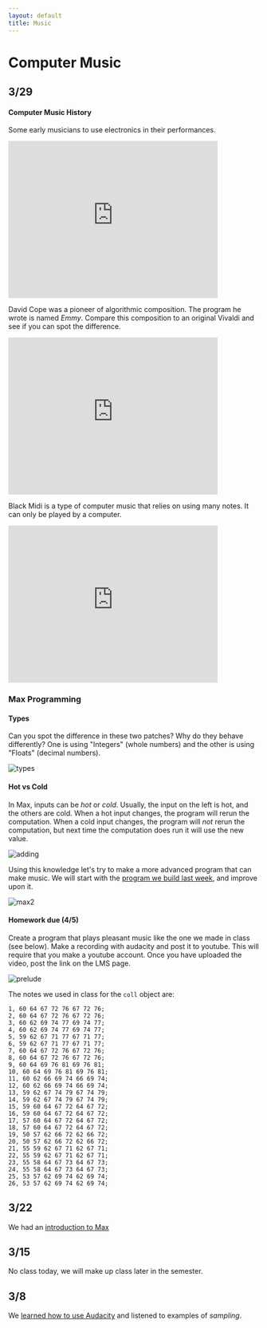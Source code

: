 ```yaml
---
layout: default
title: Music
---
```


# Computer Music

## 3/29

#### Computer Music History

Some early musicians to use electronics in their performances.

<iframe width="420" height="315" src="https://www.youtube.com/embed/VXa9tXcMhXQ" frameborder="0" allowfullscreen></iframe>

David Cope was a pioneer of algorithmic composition. The program he wrote is named *Emmy*.
Compare this composition to an original Vivaldi and see if you can spot the difference.

<iframe width="420" height="315" src="https://www.youtube.com/embed/2kuY3BrmTfQ" frameborder="0" allowfullscreen></iframe>

Black Midi is a type of computer music that relies on using many notes. It can only be played by a computer.

<iframe width="420" height="315" src="https://www.youtube.com/embed/EPN4oyvWzvk" frameborder="0" allowfullscreen></iframe>

### Max Programming
#### Types

Can you spot the difference in these two patches?
Why do they behave differently?
One is using "Integers" (whole numbers) and the other is using "Floats" (decimal numbers).

![types](/ggu/music/imgs/int_vs_float.PNG)

#### Hot vs Cold

In Max, inputs can be *hot* or *cold*.
Usually, the input on the left is hot, and the others are cold.
When a hot input changes, the program will rerun the computation.
When a cold input changes, the program will *not* rerun the computation, but next time the computation does run it will use the new value.

![adding](/ggu/music/imgs/Max_Adding.gif)


Using this knowledge let's try to make a more advanced program that can make music.
We will start with the [program we build last week](/ggu/music/samples/midi_stepper.maxpat), and improve upon it.

![max2](/ggu/music/imgs/max2.PNG)



#### Homework due (4/5)

Create a program that plays pleasant music like the one we made in class (see below). Make a recording with audacity and post it to youtube. This will require that you make a youtube account.
Once you have uploaded the video, post the link on the LMS page.

![prelude](/ggu/music/imgs/prelude.PNG)

The notes we used in class for the ```coll``` object are:

```
1, 60 64 67 72 76 67 72 76;
2, 60 64 67 72 76 67 72 76;
3, 60 62 69 74 77 69 74 77;
4, 60 62 69 74 77 69 74 77;
5, 59 62 67 71 77 67 71 77;
6, 59 62 67 71 77 67 71 77;
7, 60 64 67 72 76 67 72 76;
8, 60 64 67 72 76 67 72 76;
9, 60 64 69 76 81 69 76 81;
10, 60 64 69 76 81 69 76 81;
11, 60 62 66 69 74 66 69 74;
12, 60 62 66 69 74 66 69 74;
13, 59 62 67 74 79 67 74 79;
14, 59 62 67 74 79 67 74 79;
15, 59 60 64 67 72 64 67 72;
16, 59 60 64 67 72 64 67 72;
17, 57 60 64 67 72 64 67 72;
18, 57 60 64 67 72 64 67 72;
19, 50 57 62 66 72 62 66 72;
20, 50 57 62 66 72 62 66 72;
21, 55 59 62 67 71 62 67 71;
22, 55 59 62 67 71 62 67 71;
23, 55 58 64 67 73 64 67 73;
24, 55 58 64 67 73 64 67 73;
25, 53 57 62 69 74 62 69 74;
26, 53 57 62 69 74 62 69 74;
```

## 3/22

We had an [introduction to Max](/ggu/music/intro_to_max)

## 3/15

No class today, we will make up class later in the semester.

## 3/8

We [learned how to use Audacity](ggu/music/intro_to_aud) and listened to examples of *sampling*.
